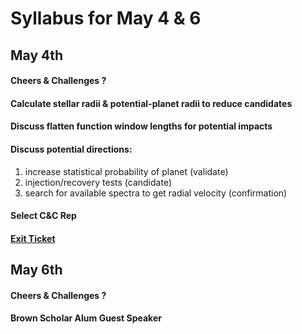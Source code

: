 # Syllabus for May 4 & 6


## May 4th
#### Cheers & Challenges ?
#### Calculate stellar radii & potential-planet radii to reduce candidates
#### Discuss flatten function window lengths for potential impacts
#### Discuss potential directions:
1. increase statistical probability of planet (validate)
2. injection/recovery tests (candidate)
3. search for available spectra to get radial velocity (confirmation)

#### Select C&C Rep
#### [Exit Ticket](https://docs.google.com/forms/d/e/1FAIpQLSfhexyVY226Fo7eyEtHve_MwAFkbjSh_eVrbftjhPyLBquDqQ/viewform?usp=sf_link)



## May 6th
#### Cheers & Challenges ?
#### Brown Scholar Alum Guest Speaker
